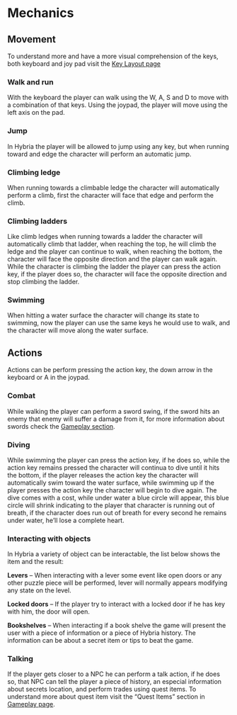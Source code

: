 # Mechanics

## Movement

To understand more and have a more visual comprehension of the keys, both keyboard and joy pad visit the [Key Layout page](../Keys%20layout/KeysLayout.md)

### Walk and run

With the keyboard the player can walk using the W, A, S and D to move with a combination of that keys. Using the joypad, the player will move using the left axis on the pad.

### Jump

In Hybria the player will be allowed to jump using any key, but when running toward and edge the character will perform an automatic jump.

### Climbing ledge

When running towards a climbable ledge the character will automatically  perform a climb, first the character will face that edge and perform the climb.

### Climbing ladders

Like climb ledges when running towards a ladder the character will automatically climb that ladder, when reaching the top, he will climb the ledge and the player can continue to walk, when reaching the bottom, the character will face the opposite direction and the player can walk again. While the character is climbing the ladder the player can press the action key, if the player does so, the character will face the opposite direction and stop climbing the ladder.

### Swimming

When hitting a water surface the character will change its state to swimming, now the player can use the same keys he would use to walk, and the character will move along the water surface.

## Actions

Actions can be perform pressing the action key, the down arrow in the keyboard or A in the joypad.

### Combat

While walking the player can perform a sword swing, if the sword hits an enemy that enemy will suffer a damage from it, for more information about swords check the [Gameplay section](../Gameplay/Gameplay.md).

### Diving 

While swimming the player can press the action key, if he does so, while the action key remains pressed the character will continua to dive until it hits the bottom, if the player releases the action key the character will automatically swim toward the water surface, while swimming up if the player presses the action key the character will begin to dive again. The dive comes with a cost, while under water a blue circle will appear, this blue circle will shrink indicating to the player that character is running out of breath, if the character does run out of breath for every second he  remains under water, he’ll lose a complete heart.

### Interacting with objects

In Hybria a variety of object can be interactable, the list below shows the item and the result:

<b>Levers</b> – When interacting with a lever some event like open doors or any other puzzle piece will be performed, lever will normally appears modifying any state on the level.

<b>Locked doors</b> – If the player try to interact with a locked door if he has key with him, the door will open.

<b>Bookshelves</b> – When interacting if a book shelve the game will present the user with a piece of information or a piece of Hybria history. The information can be about a secret item or tips to beat the game.


### Talking

If the player gets closer to a NPC he can perform a talk action, if he does so, that NPC can tell the player a piece of history, an especial information about secrets location, and perform trades using quest items. To understand more about quest item visit the “Quest Items” section in [Gameplay page](../Gameplay/Gameplay.md).



